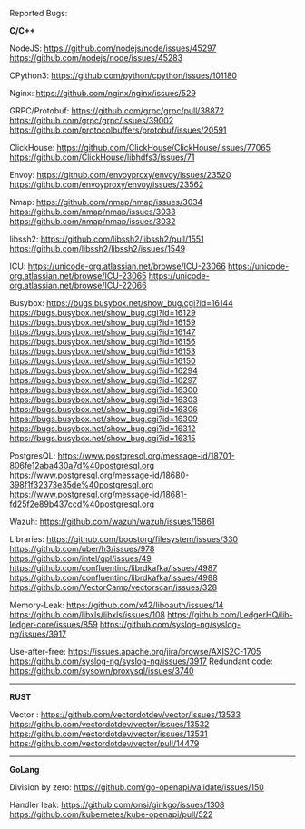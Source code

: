 Reported Bugs:

**C/C++**

NodeJS:
https://github.com/nodejs/node/issues/45297
https://github.com/nodejs/node/issues/45283

CPython3:
https://github.com/python/cpython/issues/101180

Nginx:
https://github.com/nginx/nginx/issues/529

GRPC/Protobuf:
https://github.com/grpc/grpc/pull/38872
https://github.com/grpc/grpc/issues/39002
https://github.com/protocolbuffers/protobuf/issues/20591

ClickHouse:
https://github.com/ClickHouse/ClickHouse/issues/77065
https://github.com/ClickHouse/libhdfs3/issues/71

Envoy:
https://github.com/envoyproxy/envoy/issues/23520
https://github.com/envoyproxy/envoy/issues/23562

Nmap:
https://github.com/nmap/nmap/issues/3034
https://github.com/nmap/nmap/issues/3033
https://github.com/nmap/nmap/issues/3032

libssh2:
https://github.com/libssh2/libssh2/pull/1551
https://github.com/libssh2/libssh2/issues/1549

ICU:
https://unicode-org.atlassian.net/browse/ICU-23066
https://unicode-org.atlassian.net/browse/ICU-23065
https://unicode-org.atlassian.net/browse/ICU-22066

Busybox:
https://bugs.busybox.net/show_bug.cgi?id=16144
https://bugs.busybox.net/show_bug.cgi?id=16129
https://bugs.busybox.net/show_bug.cgi?id=16159
https://bugs.busybox.net/show_bug.cgi?id=16147 
https://bugs.busybox.net/show_bug.cgi?id=16156
https://bugs.busybox.net/show_bug.cgi?id=16153
https://bugs.busybox.net/show_bug.cgi?id=16150
https://bugs.busybox.net/show_bug.cgi?id=16294
https://bugs.busybox.net/show_bug.cgi?id=16297
https://bugs.busybox.net/show_bug.cgi?id=16300
https://bugs.busybox.net/show_bug.cgi?id=16303
https://bugs.busybox.net/show_bug.cgi?id=16306
https://bugs.busybox.net/show_bug.cgi?id=16309
https://bugs.busybox.net/show_bug.cgi?id=16312
https://bugs.busybox.net/show_bug.cgi?id=16315

PostgresQL:
https://www.postgresql.org/message-id/18701-806fe12aba430a7d%40postgresql.org
https://www.postgresql.org/message-id/18680-398f1f32373e35de%40postgresql.org
https://www.postgresql.org/message-id/18681-fd25f2e89b437ccd%40postgresql.org

Wazuh:
https://github.com/wazuh/wazuh/issues/15861 

Libraries:
https://github.com/boostorg/filesystem/issues/330
https://github.com/uber/h3/issues/978
https://github.com/intel/qpl/issues/49
https://github.com/confluentinc/librdkafka/issues/4987
https://github.com/confluentinc/librdkafka/issues/4988
https://github.com/VectorCamp/vectorscan/issues/328


Memory-Leak: 
https://github.com/x42/liboauth/issues/14
https://github.com/libxls/libxls/issues/108 
https://github.com/LedgerHQ/lib-ledger-core/issues/859
https://github.com/syslog-ng/syslog-ng/issues/3917

Use-after-free: 
https://issues.apache.org/jira/browse/AXIS2C-1705 
https://github.com/syslog-ng/syslog-ng/issues/3917
Redundant code:
https://github.com/sysown/proxysql/issues/3740
***
**RUST**

Vector :
https://github.com/vectordotdev/vector/issues/13533
https://github.com/vectordotdev/vector/issues/13532
https://github.com/vectordotdev/vector/issues/13531
https://github.com/vectordotdev/vector/pull/14479
***
**GoLang**

Division by zero:
https://github.com/go-openapi/validate/issues/150

Handler leak:
https://github.com/onsi/ginkgo/issues/1308
https://github.com/kubernetes/kube-openapi/pull/522




